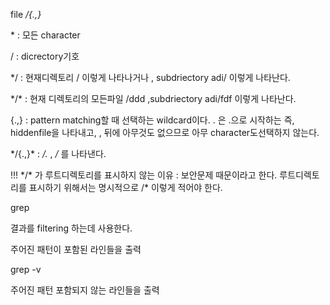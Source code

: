 file */{.,}*  

\* : 모든 character

\/ :  dicrectory기호 

\*/ : 현재디렉토리  \/  이렇게 나타나거나 , subdriectory  adi/  이렇게 나타난다.  

\*/\* : 현재 디렉토리의 모든파일 /ddd  ,subdriectory  adi/fdf  이렇게 나타난다.  


{.,}  : pattern matching할 때 선택하는 wildcard이다.  . 은 .으로 시작하는 즉, hiddenfile을 나타내고,   , 뒤에 아무것도 없으므로 아무 character도선택하지 않는다.


\*/{.,}*    : */.*  , */* 를 나타낸다. 


!!! \*/* 가 루트디렉토리를 표시하지 않는 이유 : 보안문제 때문이라고 한다. 루트디렉토리를 표시하기 위해서는 명시적으로 \/* 이렇게 적어야 한다.

grep 

결과를 filtering 하는데 사용한다. 

주어진 패턴이 포함된 라인들을 출력

grep -v

주어진 패턴 포함되지 않는  라인들을 출력 

